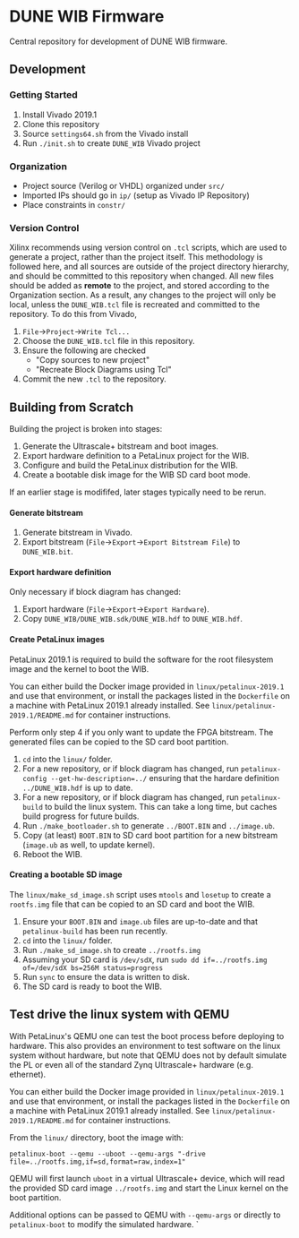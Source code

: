 # DUNE WIB Firmware

Central repository for development of DUNE WIB firmware.

## Development

### Getting Started

1. Install Vivado 2019.1
2. Clone this repository
3. Source `settings64.sh` from the Vivado install
4. Run `./init.sh` to create `DUNE_WIB` Vivado project

### Organization

* Project source (Verilog or VHDL) organized under `src/`
* Imported IPs should go in `ip/` (setup as Vivado IP Repository)
* Place constraints in `constr/`

### Version Control

Xilinx recommends using version control on `.tcl` scripts, which are used to generate a project, rather than the project itself.
This methodology is followed here, and all sources are outside of the project directory hierarchy, and should be committed to this repository when changed.
All new files should be added as **remote** to the project, and stored according to the Organization section.
As a result, any changes to the project will only be local, unless the `DUNE_WIB.tcl` file is recreated and committed to the repository.
To do this from Vivado, 
1. `File`->`Project`->`Write Tcl...`
2. Choose the `DUNE_WIB.tcl` file in this repository.
3. Ensure the following are checked
    * "Copy sources to new project"
    * "Recreate Block Diagrams using Tcl"
4. Commit the new `.tcl` to the repository.

## Building from Scratch

Building the project is broken into stages:

1. Generate the Ultrascale+ bitstream and boot images.
2. Export hardware definition to a PetaLinux project for the WIB.
3. Configure and build the PetaLinux distribution for the WIB.
4. Create a bootable disk image for the WIB SD card boot mode.

If an earlier stage is modififed, later stages typically need to be rerun.

#### Generate bitstream

1. Generate bitstream in Vivado.
2. Export bitstream (`File`->`Export`->`Export Bitstream File`) to `DUNE_WIB.bit`.

#### Export hardware definition

Only necessary if block diagram has changed:

1. Export hardware (`File`->`Export`->`Export Hardware`).
2. Copy `DUNE_WIB/DUNE_WIB.sdk/DUNE_WIB.hdf` to `DUNE_WIB.hdf`.

#### Create PetaLinux images

PetaLinux 2019.1 is required to build the software for the root filesystem 
image and the kernel to boot the WIB. 

You can either build the Docker image provided in `linux/petalinux-2019.1` and 
use that environment, or install the packages listed in the `Dockerfile` on a 
machine with PetaLinux 2019.1 already installed. See 
`linux/petalinux-2019.1/README.md` for container instructions.

Perform only step 4 if you only want to update the FPGA bitstream. The generated
files can be copied to the SD card boot partition.

1. `cd` into the `linux/` folder.
2. For a new repository, or if block diagram has changed, run `petalinux-config --get-hw-description=../` ensuring that the hardare definition `../DUNE_WIB.hdf` is up to date.
3. For a new repository, or if block diagram has changed, run `petalinux-build` to build the linux system. This can take a long time, but caches build progress for future builds.
4. Run `./make_bootloader.sh` to generate `../BOOT.BIN` and `../image.ub`.
5. Copy (at least) `BOOT.BIN` to SD card boot partition for a new bitstream (`image.ub` as well, to update kernel).
6. Reboot the WIB.

#### Creating a bootable SD image

The `linux/make_sd_image.sh` script uses `mtools` and `losetup` to create a
`rootfs.img` file that can be copied to an SD card and boot the WIB. 

1. Ensure your `BOOT.BIN` and `image.ub` files are up-to-date and that `petalinux-build` has been run recently.
2. `cd` into the `linux/` folder.
3. Run `./make_sd_image.sh` to create `../rootfs.img`
4. Assuming your SD card is `/dev/sdX`, run `sudo dd if=../rootfs.img of=/dev/sdX bs=256M status=progress`
5. Run `sync` to ensure the data is written to disk.
6. The SD card is ready to boot the WIB.

## Test drive the linux system with QEMU

With PetaLinux's QEMU one can test the boot process before deploying to 
hardware. This also provides an environment to test software on the linux system
without hardware, but note that QEMU does not by default simulate the PL or even
all of the standard Zynq Ultrascale+ hardware (e.g. ethernet).

You can either build the Docker image provided in `linux/petalinux-2019.1` and 
use that environment, or install the packages listed in the `Dockerfile` on a 
machine with PetaLinux 2019.1 already installed. See 
`linux/petalinux-2019.1/README.md` for container instructions.

From the `linux/` directory, boot the image with:

`petalinux-boot --qemu --uboot --qemu-args "-drive file=../rootfs.img,if=sd,format=raw,index=1"`

QEMU will first launch `uboot` in a virtual Ultrascale+ device, which will read 
the provided SD card image `../rootfs.img` and start the Linux kernel on the 
boot partition.

Additional options can be passed to QEMU with `--qemu-args` or directly to
`petalinux-boot` to modify the simulated hardware.
`
